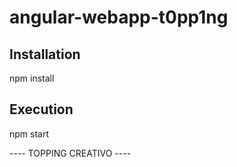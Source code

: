 # angular-webapp-t0pp1ng

## Installation

npm install

## Execution
npm start

---- TOPPING CREATIVO ----
